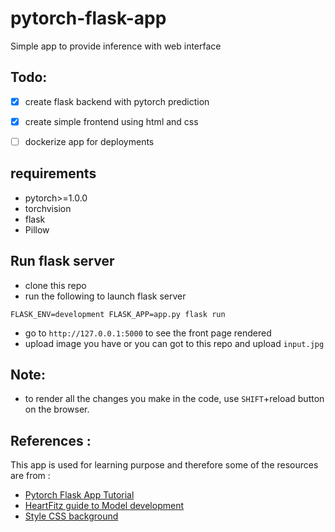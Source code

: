 # pytorch-flask-app
Simple app to provide inference with web interface

## Todo:
- [x] create flask backend with pytorch prediction
- [x] create simple frontend using html and css
- [ ] dockerize app for deployments


## requirements 
- pytorch>=1.0.0
- torchvision
- flask 
- Pillow

## Run flask server 
- clone this repo
- run the following to launch flask server 
```
FLASK_ENV=development FLASK_APP=app.py flask run
```
- go to `http://127.0.0.1:5000` to see the front page rendered
- upload image you have or you can got to this repo and upload `input.jpg`

## Note:
- to render all the changes you make in the code, use `SHIFT`+reload button on the browser. 


## References :
This app is used for learning purpose and therefore some of the  resources are from : 
- [Pytorch Flask App Tutorial](https://www.notion.so/Deploying-ML-Model-933b6a8ec085418199d57aeebe57069d#10ae8952f7014e64829d5c61494e1bbe)
- [HeartFitz guide to Model development](https://www.notion.so/Deploying-ML-Model-933b6a8ec085418199d57aeebe57069d#9544e65932cf4f27b2e048997768cda3)
- [Style CSS background](https://www.notion.so/Deploying-ML-Model-933b6a8ec085418199d57aeebe57069d#3dbf362133254fc180fa78517f161ac3)